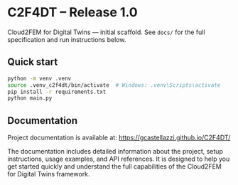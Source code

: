 # C2F4DT – Release 1.0

Cloud2FEM for Digital Twins — initial scaffold.
See `docs/` for the full specification and run instructions below.

## Quick start
```bash
python -m venv .venv
source .venv_c2f4dt/bin/activate  # Windows: .venv\Scripts\activate
pip install -r requirements.txt
python main.py
```

## Documentation
Project documentation is available at: https://gcastellazzi.github.io/C2F4DT/

The documentation includes detailed information about the project, setup instructions, usage examples, and API references. It is designed to help you get started quickly and understand the full capabilities of the Cloud2FEM for Digital Twins framework.